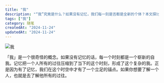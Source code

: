 ```yaml
---
title: "我"
description: "“我”究竟是什么？如果没有记忆，我们每一刻是否都是全新的个体？本文探讨记忆如何塑造自我认知，以及它在人类身份认同中的关键作用。"
tags: ["我"]
category: 随笔
createdAt: "2024-11-24"
updatedAt: "2024-11-24"
---
```


![我](https://cdn.jsdelivr.net/gh/thedogb/pic@master/upic/%E6%88%91.png)

「我」是一个很奇怪的概念。如果没有记忆的话，每一个时刻都是一个崭新的自我。记忆把一个人所有的过往压缩到了当下的这个时刻，形成了这个复杂的我。正是因为有了记忆，我们在这个时空中才有了一个立足的锚点。如果你想要了解一个人，也就是去了解他所有的过往。